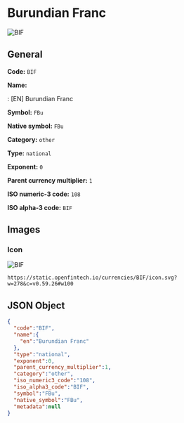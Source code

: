 
# Burundian Franc 
![BIF](https://static.openfintech.io/currencies/BIF/icon.svg?w=278&c=v0.59.26#w100)  

## General 
 
**Code:** `BIF` 
 
**Name:** 
 
:	[EN] Burundian Franc 
 
**Symbol:** `FBu` 
 
**Native symbol:** `FBu` 
 
**Category:** `other` 
 
**Type:** `national` 
 
**Exponent:** `0` 
 
**Parent currency multiplier:** `1` 
 
**ISO numeric-3 code:** `108` 
 
**ISO alpha-3 code:** `BIF` 
 

## Images 

### Icon 
 
![BIF](https://static.openfintech.io/currencies/BIF/icon.svg?w=278&c=v0.59.26#w100)  

```
https://static.openfintech.io/currencies/BIF/icon.svg?w=278&c=v0.59.26#w100
```  

## JSON Object 

```json
{
  "code":"BIF",
  "name":{
    "en":"Burundian Franc"
  },
  "type":"national",
  "exponent":0,
  "parent_currency_multiplier":1,
  "category":"other",
  "iso_numeric3_code":"108",
  "iso_alpha3_code":"BIF",
  "symbol":"FBu",
  "native_symbol":"FBu",
  "metadata":null
}
```  
